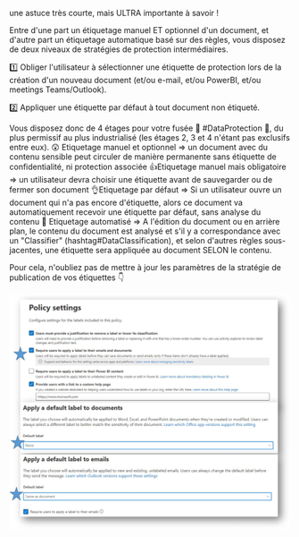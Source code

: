une astuce très courte, mais ULTRA importante à savoir !

Entre d'une part un étiquetage manuel ET optionnel d'un document, et d'autre part un étiquetage automatique basé sur des règles, vous disposez de deux niveaux de stratégies de protection intermédiaires.

1️⃣ Obliger l'utilisateur à sélectionner une étiquette de protection lors de la création d'un nouveau document (et/ou e-mail, et/ou PowerBI, et/ou meetings Teams/Outlook).

2️⃣ Appliquer une étiquette par défaut à tout document non étiqueté.

Vous disposez donc de 4 étages pour votre fusée 🚀 #DataProtection 🚀, du plus permissif au plus industrialisé (les étages 2, 3 et 4 n'étant pas exclusifs entre eux).
😲 Etiquetage manuel et optionnel => un document avec du contenu sensible peut circuler de manière permanente sans étiquette de confidentialité, ni protection associée
👍Etiquetage manuel mais obligatoire => un utilisateur devra choisir une étiquette avant de sauvegarder ou de fermer son document
👌Etiquetage par défaut => Si un utilisateur ouvre un document qui n'a pas encore d'étiquette, alors ce document va automatiquement recevoir une étiquette par défaut, sans analyse du contenu
💎 Etiquetage automatisé => A l'édition du document ou en arrière plan, le contenu du document est analysé et s'il y a correspondance avec un "Classifier" (hashtag#DataClassification), et selon d'autres règles sous-jacentes, une étiquette sera appliquée au document SELON le contenu.

Pour cela, n'oubliez pas de mettre à jour les paramètres de la stratégie de publication de vos étiquettes 👇 

![alt text](image-6.png)